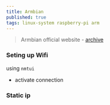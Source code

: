 ```yaml
---
title: Armbian
published: true
tags: linux-system raspberry-pi arm
---
```

> Armbian official website - [archive](http://xogium.performanceservers.nl/archive/bananapim2zero/archive/) 

### Seting up Wifi

using `nmtui`
- activate connection

### Static ip